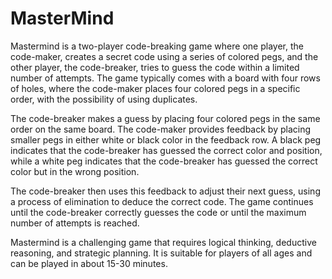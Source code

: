 # MasterMind

Mastermind is a two-player code-breaking game where one player, the code-maker, creates a secret code using a series of colored pegs, and the other player, the code-breaker, tries to guess the code within a limited number of attempts. The game typically comes with a board with four rows of holes, where the code-maker places four colored pegs in a specific order, with the possibility of using duplicates.

The code-breaker makes a guess by placing four colored pegs in the same order on the same board. The code-maker provides feedback by placing smaller pegs in either white or black color in the feedback row. A black peg indicates that the code-breaker has guessed the correct color and position, while a white peg indicates that the code-breaker has guessed the correct color but in the wrong position.

The code-breaker then uses this feedback to adjust their next guess, using a process of elimination to deduce the correct code. The game continues until the code-breaker correctly guesses the code or until the maximum number of attempts is reached.

Mastermind is a challenging game that requires logical thinking, deductive reasoning, and strategic planning. It is suitable for players of all ages and can be played in about 15-30 minutes.